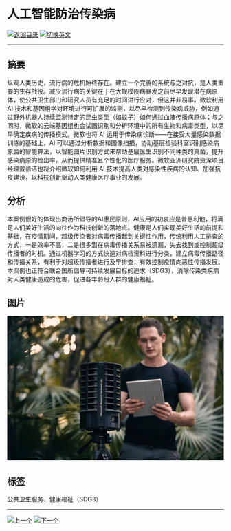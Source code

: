 # 人工智能防治传染病

[![返回目录](http://img.shields.io/badge/点击-返回目录-875A7B.svg?style=flat&colorA=8F8F8F)](/)
[![切换英文](http://img.shields.io/badge/切换-英文-875A7B.svg?style=flat&colorA=8F8F8F)](https://doc.shanghaiopen.org.cn/case/3/en_5.html)

----------

## 摘要

纵观人类历史，流行病的危机始终存在。建立一个完善的系统与之对抗，是人类重要的生存战役。减少流行病的关键在于在大规模疾病暴发之前尽早发现潜在病原体，使公共卫生部门和研究人员有充足的时间进行应对，但这并非易事。微软利用 AI 技术和基因组学对环境进行可扩展的监测，以尽早检测到传染病威胁，例如通过野外机器人持续监测特定的昆虫类型（如蚊子）如何通过血液传播病原体；与之同时，微软的云端基因组也会试图识别和分析环境中的所有生物和病毒类型，以尽早确定疾病的传播模式。微软也将 AI 运用于传染病诊断——在接受大量感染数据训练的基础上，AI 可以通过分析数据和图像扫描，协助基层检验科室识别感染病原菌的智能算法，以智能图片识别方式来帮助基层医生识别不同种类的真菌，提升感染病原的检出率，从而提供精准且个性化的医疗服务。微软亚洲研究院资深项目经理戴蓓洁也将介绍微软如何利用 AI 技术提高人类对感染性疾病的认知、加强抗疫建设，以科技创新驱动人类健康医疗事业的发展。

## 分析

本案例很好的体现出商汤所倡导的AI惠民原则，AI应用的初衷应是普惠利他，将满足人们美好生活的向往作为科技创新的落地点。健康是人们实现美好生活的前提和基础，在疫情期间，超级传染者对病毒传播起到关键性作用，传统利用人工排查的方式，一是效率不高，二是很多潜在病毒传播关系易被遗漏，失去找到或控制超级传播者的时机。通过机器学习的方式快速对病档资料进行分类，建立病毒传播路径和传播关系，有利于对超级传播者进行及早排查，有效控制疫情向恶性传播发展。本案例也正符合联合国所倡导可持续发展目标的追求（SDG3），消除传染类疾病对人类健康造成的危害，促进各年龄段人群的健康福祉。



## 图片

![图片](3.6.1.jpg)


## 标签

公共卫生服务、健康福祉（SDG3）


----------

 [![上一个](http://img.shields.io/badge/查看-上一个-875A7B.svg?style=flat&colorA=8F8F8F)](https://doc.shanghaiopen.org.cn/case/3/5.html)
 [![下一个](http://img.shields.io/badge/查看-下一个-875A7B.svg?style=flat&colorA=8F8F8F)](https://doc.shanghaiopen.org.cn/case/3/7.html)
 
 
